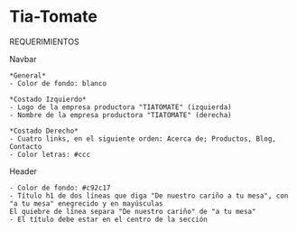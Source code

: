 # Tia-Tomate

REQUERIMIENTOS

Navbar

	*General*
	- Color de fondo: blanco

	*Costado Izquierdo*
	- Logo de la empresa productora "TIATOMATE" (izquierda)
	- Nombre de la empresa productora "TIATOMATE" (derecha)

	*Costado Derecho*
	- Cuatro links, en el siguiente orden: Acerca de; Productos, Blog, Contacto
	- Color letras: #ccc

Header

	- Color de fondo: #c92c17
	- Título h1 de dos líneas que diga "De nuestro cariño a tu mesa", con "a tu mesa" enegrecido y en mayúsculas
	El quiebre de línea separa "De nuestro cariño" de "a tu mesa"
	- El título debe estar en el centro de la sección
	
	
